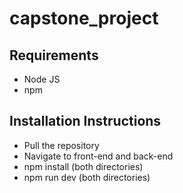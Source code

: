 # capstone_project

## Requirements

- Node JS
- npm

## Installation Instructions

- Pull the repository
- Navigate to front-end and back-end
- npm install (both directories)
- npm run dev (both directories)